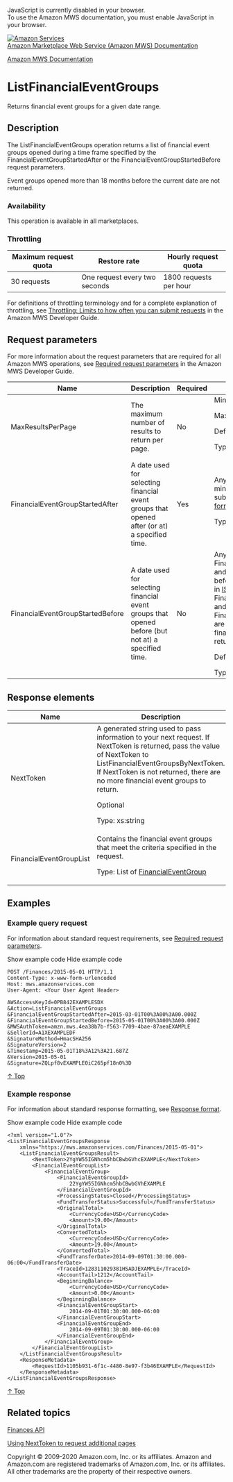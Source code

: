 <div id="MWSDX_noscript">

JavaScript is currently disabled in your browser.  
To use the Amazon MWS documentation, you must enable JavaScript in your
browser.

</div>

<div id="MWSDX_divtop">

[![Amazon
Services](https://images-na.ssl-images-amazon.com/images/G/08/mwsportal/fr_FR/amazonservices.gif "Amazon Services")](http://services.amazon.fr)  
<span id="MWSDX_titlebar">[Amazon Marketplace Web Service (Amazon MWS)
Documentation](https://developer.amazonservices.fr/gp/mws/docs.html)</span>

</div>

<div id="MWSDX_divbottom">

<div id="MWSDX_divleft">

<div id="MWSDX_toc">

</div>

</div>

<div id="MWSDX_divright">

<div id="MWSDX_content">

<span id="MWSDX_breadcrumbs">[Amazon MWS
Documentation](https://developer.amazonservices.fr/gp/mws/docs.html)</span>

<div id="Finances_ListFinancialEventGroups" class="nested0">

ListFinancialEventGroups
========================

<span class="ph">Returns financial event groups for a given date
range.</span>

<div id="Description" class="topic concept nested1">

Description
-----------

<div class="body conbody">

The <span class="keyword apiname">ListFinancialEventGroups</span>
operation returns a list of financial event groups opened during a time
frame specified by the <span
class="keyword parmname">FinancialEventGroupStartedAfter</span> or the
<span class="keyword parmname">FinancialEventGroupStartedBefore</span>
request parameters.

Event groups opened more than 18 months before the current date are not
returned.

<div class="section">

### Availability

This operation is available in all marketplaces.

</div>

<div class="section">

### Throttling

<div class="tablenoborder">

| Maximum request quota | Restore rate                  | Hourly request quota   |
|-----------------------|-------------------------------|------------------------|
| 30 requests           | One request every two seconds | 1800 requests per hour |

</div>

For definitions of throttling terminology and for a complete explanation
of throttling, see
<a href="../dev_guide/DG_Throttling.md" class="xref">Throttling: Limits to how often you can submit requests</a>
in the <span class="ph">Amazon MWS Developer Guide</span>.

</div>

</div>

</div>

<div id="RequestParameters" class="topic reference nested1">

Request parameters
------------------

<div class="body refbody">

<div class="section">

<span class="ph">For more information about the request parameters that
are required for all <span class="ph">Amazon MWS</span> operations, see
<span
class="ph"><a href="../dev_guide/DG_RequiredRequestParameters.md" class="xref">Required request parameters</a></span>
in the <span class="ph">Amazon MWS Developer Guide</span>.</span>

<div class="tablenoborder">

<table class="table" data-cellpadding="4" data-cellspacing="0" data-summary="" data-frame="border" data-border="1" data-rules="all">
<colgroup>
<col style="width: 25%" />
<col style="width: 25%" />
<col style="width: 25%" />
<col style="width: 25%" />
</colgroup>
<thead>
<tr class="header">
<th>Name</th>
<th>Description</th>
<th>Required</th>
<th>Valid values</th>
</tr>
</thead>
<tbody>
<tr class="odd">
<td><span class="keyword parmname">MaxResultsPerPage</span></td>
<td>The maximum number of results to return per page.</td>
<td>No</td>
<td>Minimum: 1
<p>Maximum: 100</p>
<p>Default: 100</p>
<p><span class="ph">Type: xs:int</span></p></td>
</tr>
<tr class="even">
<td><span class="keyword parmname">FinancialEventGroupStartedAfter</span></td>
<td>A date used for selecting financial event groups that opened after (or at) a specified time.</td>
<td>Yes</td>
<td>Any date no later than two minutes before the request was submitted, in <span class="ph"><a href="../dev_guide/DG_ISO8601.md" class="xref">ISO 8601 date time format</a></span>.
<p><span class="ph">Type: xs:dateTime</span></p></td>
</tr>
<tr class="odd">
<td><span class="keyword parmname">FinancialEventGroupStartedBefore</span></td>
<td>A date used for selecting financial event groups that opened before (but not at) a specified time.</td>
<td>No</td>
<td>Any date later than <span class="keyword parmname">FinancialEventGroupStartedAfter</span> and no later than two minutes before the request was submitted, in <span class="ph"><a href="../dev_guide/DG_ISO8601.md" class="xref">ISO 8601 date time format</a></span>. If <span class="keyword parmname">FinancialEventGroupStartedAfter</span> and <span class="keyword parmname">FinancialEventGroupStartedBefore</span> are more than 180 days apart, no financial event groups are returned.
<p>Default: Now minus two minutes</p>
<span class="ph">Type: xs:dateTime</span></td>
</tr>
</tbody>
</table>

</div>

</div>

</div>

</div>

<div id="ResponseElements" class="topic reference nested1">

Response elements
-----------------

<div class="body refbody">

<div class="tablenoborder">

<table class="table" data-cellpadding="4" data-cellspacing="0" data-summary="" data-frame="border" data-border="1" data-rules="all">
<colgroup>
<col style="width: 50%" />
<col style="width: 50%" />
</colgroup>
<thead>
<tr class="header">
<th>Name</th>
<th>Description</th>
</tr>
</thead>
<tbody>
<tr class="odd">
<td><span class="keyword parmname">NextToken</span></td>
<td>A generated string used to pass information to your next request. If <span class="keyword parmname">NextToken</span> is returned, pass the value of <span class="keyword parmname">NextToken</span> to <span class="keyword apiname">ListFinancialEventGroupsByNextToken</span>. If <span class="keyword parmname">NextToken</span> is not returned, there are no more financial event groups to return.
<p>Optional</p>
<p><span class="ph">Type: xs:string</span></p></td>
</tr>
<tr class="even">
<td><span class="keyword parmname">FinancialEventGroupList</span></td>
<td>Contains the financial event groups that meet the criteria specified in the request.
<p>Type: List of <a href="Finances_Datatypes.md#FinancialEventGroup" class="xref" title="Contains information related to a financial event group.">FinancialEventGroup</a></p></td>
</tr>
</tbody>
</table>

</div>

</div>

</div>

<div id="Examples" class="topic reference nested1">

Examples
--------

<div class="body refbody">

<div class="section">

### Example query request

<span class="ph">For information about standard request requirements,
see
<a href="../dev_guide/DG_RequiredRequestParameters.md" class="xref">Required request parameters</a>.</span>

<span class="ph expander"> <span class="keyword parmname xshow">Show
example code</span> <span class="keyword parmname xhide">Hide example
code</span> </span>

<div class="sectiondiv content">

    POST /Finances/2015-05-01 HTTP/1.1
    Content-Type: x-www-form-urlencoded
    Host: mws.amazonservices.com
    User-Agent: <Your User Agent Header>

    AWSAccessKeyId=0PB842EXAMPLESDX
    &Action=ListFinancialEventGroups
    &FinancialEventGroupStartedAfter=2015-03-01T00%3A00%3A00.000Z
    &FinancialEventGroupStartedBefore=2015-05-01T00%3A00%3A00.000Z
    &MWSAuthToken=amzn.mws.4ea38b7b-f563-7709-4bae-87aeaEXAMPLE
    &SellerId=A1XEXAMPLEDF
    &SignatureMethod=HmacSHA256
    &SignatureVersion=2
    &Timestamp=2015-05-01T18%3A12%3A21.687Z
    &Version=2015-05-01
    &Signature=ZQLpf8vEXAMPLE0iC265pf18n0%3D

<a href="#Examples" class="xref">↑ Top</a>

</div>

</div>

<div class="section">

### Example response

<span class="ph">For information about standard response formatting, see
<a href="../dev_guide/DG_ResponseFormat.md" class="xref">Response format</a>.</span>

<span class="ph expander"> <span class="keyword parmname xshow">Show
example code</span> <span class="keyword parmname xhide">Hide example
code</span> </span>

<div class="sectiondiv content">

    <?xml version="1.0"?>
    <ListFinancialEventGroupsResponse
        xmlns="https://mws.amazonservices.com/Finances/2015-05-01">
        <ListFinancialEventGroupsResult>
            <NextToken>2YgYW55IGNhcm5hbCBwbGVhcEXAMPLE</NextToken>
            <FinancialEventGroupList>
                <FinancialEventGroup>
                    <FinancialEventGroupId>
                        22YgYW55IGNhcm5hbCBwbGVhEXAMPLE
                    </FinancialEventGroupId>
                    <ProcessingStatus>Closed</ProcessingStatus>
                    <FundTransferStatus>Successful</FundTransferStatus>
                    <OriginalTotal>
                        <CurrencyCode>USD</CurrencyCode>
                        <Amount>19.00</Amount>
                    </OriginalTotal>
                    <ConvertedTotal>
                        <CurrencyCode>USD</CurrencyCode>
                        <Amount>19.00</Amount>
                    </ConvertedTotal>
                    <FundTransferDate>2014-09-09T01:30:00.000-06:00</FundTransferDate>
                    <TraceId>128311029381HSADJEXAMPLE</TraceId>
                    <AccountTail>1212</AccountTail>
                    <BeginningBalance>
                        <CurrencyCode>USD</CurrencyCode>
                        <Amount>0.00</Amount>
                    </BeginningBalance>
                    <FinancialEventGroupStart>
                        2014-09-01T01:30:00.000-06:00
                    </FinancialEventGroupStart>
                    <FinancialEventGroupEnd>
                        2014-09-09T01:30:00.000-06:00
                    </FinancialEventGroupEnd>
                </FinancialEventGroup>
            </FinancialEventGroupList>
        </ListFinancialEventGroupsResult>
        <ResponseMetadata>
            <RequestId>1105b931-6f1c-4480-8e97-f3b46EXAMPLE</RequestId>
        </ResponseMetadata>
    </ListFinancialEventGroupsResponse>

<a href="#Examples" class="xref">↑ Top</a>

</div>

</div>

</div>

</div>

<div id="RelatedTopics" class="topic nested1">

Related topics
--------------

<div class="body">

<a href="../finances/Finances_Overview.md" class="xref">Finances API</a>

<a href="../dev_guide/DG_NextToken.md" class="xref">Using NextToken to request additional pages</a>

</div>

</div>

</div>

<div id="MWSDX_footer">

Copyright © 2009-2020 Amazon.com, Inc. or its affiliates. Amazon and
Amazon.com are registered trademarks of Amazon.com, Inc. or its
affiliates. All other trademarks are the property of their respective
owners.

</div>

</div>

</div>

<div style="clear: both;">

</div>

</div>
